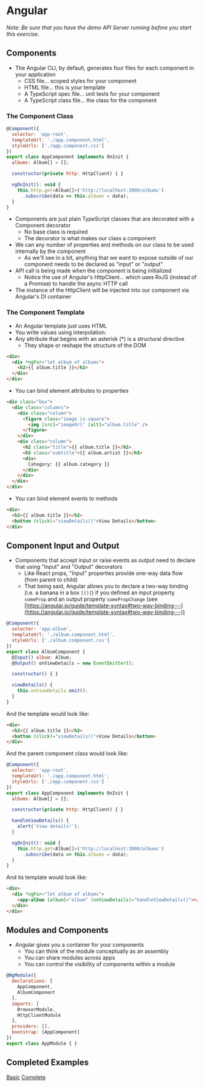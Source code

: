
# Angular

*Note: Be sure that you have the demo API Server running before you start this exercise.*

## Components

* The Angular CLI, by default, generates four files for each component in your application
  * CSS file... scoped styles for your component
  * HTML file... this is your template
  * A TypeScript spec file... unit tests for your component
  * A TypeScript class file... the class for the component

### The Component Class

```javascript
@Component({
  selector: 'app-root',
  templateUrl: './app.component.html',
  styleUrls: ['./app.component.css']
})
export class AppComponent implements OnInit {
  albums: Album[] = [];

  constructor(private http: HttpClient) { }

  ngOnInit(): void {
    this.http.get<Album[]>('http://localhost:3000/albums')
      .subscribe(data => this.albums = data);
  }
}
```

* Components are just plain TypeScript classes that are decorated with a Component decorator
  * No base class is required
  * The decorator is what makes our class a component
* We can any number of properties and methods on our class to be used internally by the component
  * As we'll see in a bit, anything that we want to expose outside of our component needs to be declared as "input" or "output"
* API call is being made when the component is being initialized
  * Notice the use of Angular's HttpClient... which uses RxJS (instead of a Promise) to handle the async HTTP call
* The instance of the HttpClient will be injected into our component via Angular's DI container

### The Component Template

* An Angular template just uses HTML
* You write values using interpolation:
* Any attribute that begins with an asterisk (*) is a structural directive
  * They shape or reshape the structure of the DOM

```html
<div>
  <div *ngFor="let album of albums">
    <h2>{{ album.title }}</h2>
  </div>
</div>
```

* You can bind element attributes to properties

```html
<div class="box">
  <div class="columns">
    <div class="column">
      <figure class="image is-square">
        <img [src]="imageUrl" [alt]="album.title" />
      </figure>
    </div>
    <div class="column">
      <h2 class="title">{{ album.title }}</h2>
      <h3 class="subtitle">{{ album.artist }}</h3>
      <div>
        Category: {{ album.category }}
      </div>
    </div>
  </div>
</div>
```

* You can bind element events to methods

```html
<div>
  <h2>{{ album.title }}</h2>
  <button (click)="viewDetails()">View Details</button>
</div>
```

## Component Input and Output

* Components that accept input or raise events as output need to declare that using "Input" and "Output" decorators
  * Like React props, "Input" properties provide one-way data flow (from parent to child)
  * That being said, Angular allows you to declare a two-way binding (i.e. a banana in a box `[()]`) if you defined an input property `someProp` and an output property `somePropChange` (see [https://angular.io/guide/template-syntax#two-way-binding---](https://angular.io/guide/template-syntax#two-way-binding---))

```javascript
@Component({
  selector: 'app-album',
  templateUrl: './album.component.html',
  styleUrls: ['./album.component.css']
})
export class AlbumComponent {
  @Input() album: Album;
  @Output() onViewDetails = new EventEmitter();

  constructor() { }

  viewDetails() {
    this.onViewDetails.emit();
  }
}
```

And the template would look like:

```html
<div>
  <h2>{{ album.title }}</h2>
  <button (click)="viewDetails()">View Details</button>
</div>
```

And the parent component class would look like:

```javascript
@Component({
  selector: 'app-root',
  templateUrl: './app.component.html',
  styleUrls: ['./app.component.css']
})
export class AppComponent implements OnInit {
  albums: Album[] = [];

  constructor(private http: HttpClient) { }

  handleViewDetails() {
    alert('View details!');
  }

  ngOnInit(): void {
    this.http.get<Album[]>('http://localhost:3000/albums')
      .subscribe(data => this.albums = data);
  }
}
```

And its template would look like:

```html
<div>
  <div *ngFor="let album of albums">
    <app-album [album]="album" (onViewDetails)="handleViewDetails()"></app-album>
  </div>
</div>
```

## Modules and Components

* Angular gives you a container for your components
  * You can think of the module conceptually as an assembly
  * You can share modules across apps
  * You can control the visibility of components within a module

```javascript
@NgModule({
  declarations: [
    AppComponent,
    AlbumComponent
  ],
  imports: [
    BrowserModule,
    HttpClientModule
  ],
  providers: [],
  bootstrap: [AppComponent]
})
export class AppModule { }
```

## Completed Examples

[Basic](/demos/basic/angular-cli)
[Complete](/demos/complete/angular-cli)
